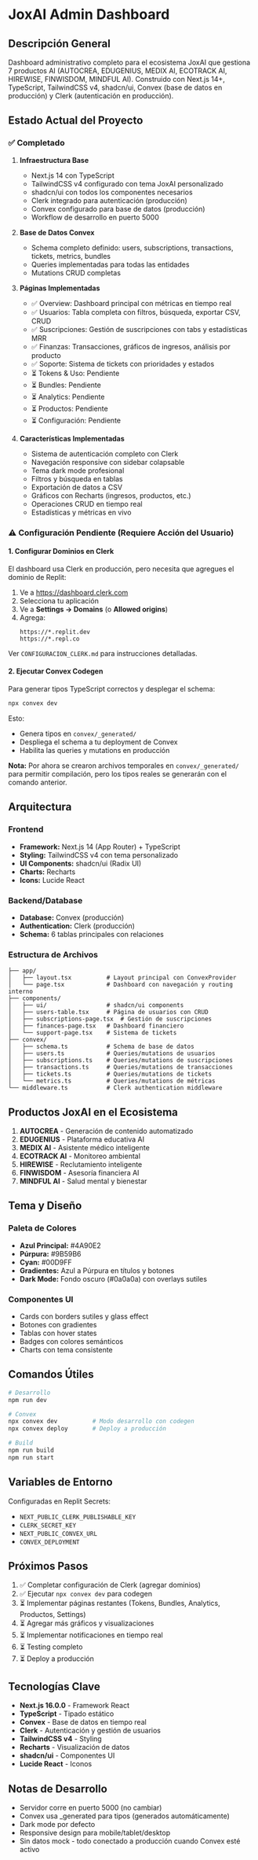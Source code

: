 # JoxAI Admin Dashboard

## Descripción General

Dashboard administrativo completo para el ecosistema JoxAI que gestiona 7 productos AI (AUTOCREA, EDUGENIUS, MEDIX AI, ECOTRACK AI, HIREWISE, FINWISDOM, MINDFUL AI). Construido con Next.js 14+, TypeScript, TailwindCSS v4, shadcn/ui, Convex (base de datos en producción) y Clerk (autenticación en producción).

## Estado Actual del Proyecto

### ✅ Completado

1. **Infraestructura Base**
   - Next.js 14 con TypeScript
   - TailwindCSS v4 configurado con tema JoxAI personalizado
   - shadcn/ui con todos los componentes necesarios
   - Clerk integrado para autenticación (producción)
   - Convex configurado para base de datos (producción)
   - Workflow de desarrollo en puerto 5000

2. **Base de Datos Convex**
   - Schema completo definido: users, subscriptions, transactions, tickets, metrics, bundles
   - Queries implementadas para todas las entidades
   - Mutations CRUD completas

3. **Páginas Implementadas**
   - ✅ Overview: Dashboard principal con métricas en tiempo real
   - ✅ Usuarios: Tabla completa con filtros, búsqueda, exportar CSV, CRUD
   - ✅ Suscripciones: Gestión de suscripciones con tabs y estadísticas MRR
   - ✅ Finanzas: Transacciones, gráficos de ingresos, análisis por producto
   - ✅ Soporte: Sistema de tickets con prioridades y estados
   - ⏳ Tokens & Uso: Pendiente
   - ⏳ Bundles: Pendiente
   - ⏳ Analytics: Pendiente
   - ⏳ Productos: Pendiente
   - ⏳ Configuración: Pendiente

4. **Características Implementadas**
   - Sistema de autenticación completo con Clerk
   - Navegación responsive con sidebar colapsable
   - Tema dark mode profesional
   - Filtros y búsqueda en tablas
   - Exportación de datos a CSV
   - Gráficos con Recharts (ingresos, productos, etc.)
   - Operaciones CRUD en tiempo real
   - Estadísticas y métricas en vivo

### ⚠️ Configuración Pendiente (Requiere Acción del Usuario)

#### 1. Configurar Dominios en Clerk

El dashboard usa Clerk en producción, pero necesita que agregues el dominio de Replit:

1. Ve a https://dashboard.clerk.com
2. Selecciona tu aplicación
3. Ve a **Settings → Domains** (o **Allowed origins**)
4. Agrega:
   ```
   https://*.replit.dev
   https://*.repl.co
   ```

Ver `CONFIGURACION_CLERK.md` para instrucciones detalladas.

#### 2. Ejecutar Convex Codegen

Para generar tipos TypeScript correctos y desplegar el schema:

```bash
npx convex dev
```

Esto:
- Genera tipos en `convex/_generated/`
- Despliega el schema a tu deployment de Convex
- Habilita las queries y mutations en producción

**Nota:** Por ahora se crearon archivos temporales en `convex/_generated/` para permitir compilación, pero los tipos reales se generarán con el comando anterior.

## Arquitectura

### Frontend
- **Framework:** Next.js 14 (App Router) + TypeScript
- **Styling:** TailwindCSS v4 con tema personalizado
- **UI Components:** shadcn/ui (Radix UI)
- **Charts:** Recharts
- **Icons:** Lucide React

### Backend/Database
- **Database:** Convex (producción)
- **Authentication:** Clerk (producción)
- **Schema:** 6 tablas principales con relaciones

### Estructura de Archivos

```
├── app/
│   ├── layout.tsx          # Layout principal con ConvexProvider
│   └── page.tsx            # Dashboard con navegación y routing interno
├── components/
│   ├── ui/                 # shadcn/ui components
│   ├── users-table.tsx     # Página de usuarios con CRUD
│   ├── subscriptions-page.tsx  # Gestión de suscripciones
│   ├── finances-page.tsx   # Dashboard financiero
│   └── support-page.tsx    # Sistema de tickets
├── convex/
│   ├── schema.ts           # Schema de base de datos
│   ├── users.ts            # Queries/mutations de usuarios
│   ├── subscriptions.ts    # Queries/mutations de suscripciones
│   ├── transactions.ts     # Queries/mutations de transacciones
│   ├── tickets.ts          # Queries/mutations de tickets
│   └── metrics.ts          # Queries/mutations de métricas
└── middleware.ts           # Clerk authentication middleware
```

## Productos JoxAI en el Ecosistema

1. **AUTOCREA** - Generación de contenido automatizado
2. **EDUGENIUS** - Plataforma educativa AI
3. **MEDIX AI** - Asistente médico inteligente
4. **ECOTRACK AI** - Monitoreo ambiental
5. **HIREWISE** - Reclutamiento inteligente
6. **FINWISDOM** - Asesoría financiera AI
7. **MINDFUL AI** - Salud mental y bienestar

## Tema y Diseño

### Paleta de Colores
- **Azul Principal:** #4A90E2
- **Púrpura:** #9B59B6
- **Cyan:** #00D9FF
- **Gradientes:** Azul a Púrpura en títulos y botones
- **Dark Mode:** Fondo oscuro (#0a0a0a) con overlays sutiles

### Componentes UI
- Cards con borders sutiles y glass effect
- Botones con gradientes
- Tablas con hover states
- Badges con colores semánticos
- Charts con tema consistente

## Comandos Útiles

```bash
# Desarrollo
npm run dev

# Convex
npx convex dev          # Modo desarrollo con codegen
npx convex deploy       # Deploy a producción

# Build
npm run build
npm run start
```

## Variables de Entorno

Configuradas en Replit Secrets:
- `NEXT_PUBLIC_CLERK_PUBLISHABLE_KEY`
- `CLERK_SECRET_KEY`
- `NEXT_PUBLIC_CONVEX_URL`
- `CONVEX_DEPLOYMENT`

## Próximos Pasos

1. ✅ Completar configuración de Clerk (agregar dominios)
2. ✅ Ejecutar `npx convex dev` para codegen
3. ⏳ Implementar páginas restantes (Tokens, Bundles, Analytics, Productos, Settings)
4. ⏳ Agregar más gráficos y visualizaciones
5. ⏳ Implementar notificaciones en tiempo real
6. ⏳ Testing completo
7. ⏳ Deploy a producción

## Tecnologías Clave

- **Next.js 16.0.0** - Framework React
- **TypeScript** - Tipado estático
- **Convex** - Base de datos en tiempo real
- **Clerk** - Autenticación y gestión de usuarios
- **TailwindCSS v4** - Styling
- **Recharts** - Visualización de datos
- **shadcn/ui** - Componentes UI
- **Lucide React** - Iconos

## Notas de Desarrollo

- Servidor corre en puerto 5000 (no cambiar)
- Convex usa _generated para tipos (generados automáticamente)
- Dark mode por defecto
- Responsive design para mobile/tablet/desktop
- Sin datos mock - todo conectado a producción cuando Convex esté activo
